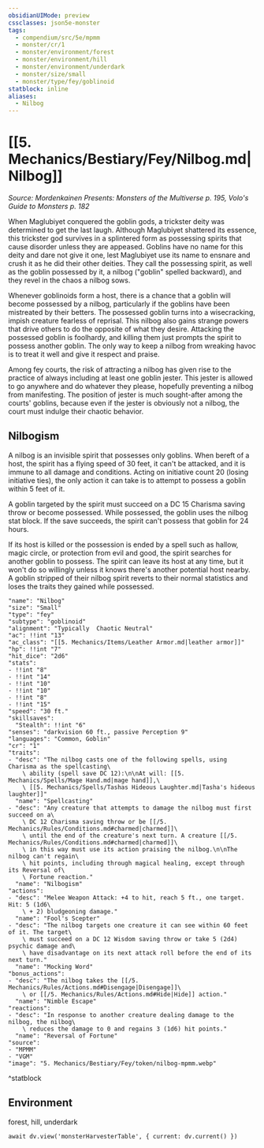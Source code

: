 ```yaml
---
obsidianUIMode: preview
cssclasses: json5e-monster
tags:
  - compendium/src/5e/mpmm
  - monster/cr/1
  - monster/environment/forest
  - monster/environment/hill
  - monster/environment/underdark
  - monster/size/small
  - monster/type/fey/goblinoid
statblock: inline
aliases:
  - Nilbog
---
```

# [[5. Mechanics/Bestiary/Fey/Nilbog.md|Nilbog]]
*Source: Mordenkainen Presents: Monsters of the Multiverse p. 195, Volo's Guide to Monsters p. 182*

When Maglubiyet conquered the goblin gods, a trickster deity was determined to get the last laugh. Although Maglubiyet shattered its essence, this trickster god survives in a splintered form as possessing spirits that cause disorder unless they are appeased. Goblins have no name for this deity and dare not give it one, lest Maglubiyet use its name to ensnare and crush it as he did their other deities. They call the possessing spirit, as well as the goblin possessed by it, a nilbog ("goblin" spelled backward), and they revel in the chaos a nilbog sows.

Whenever goblinoids form a host, there is a chance that a goblin will become possessed by a nilbog, particularly if the goblins have been mistreated by their betters. The possessed goblin turns into a wisecracking, impish creature fearless of reprisal. This nilbog also gains strange powers that drive others to do the opposite of what they desire. Attacking the possessed goblin is foolhardy, and killing them just prompts the spirit to possess another goblin. The only way to keep a nilbog from wreaking havoc is to treat it well and give it respect and praise.

Among fey courts, the risk of attracting a nilbog has given rise to the practice of always including at least one goblin jester. This jester is allowed to go anywhere and do whatever they please, hopefully preventing a nilbog from manifesting. The position of jester is much sought-after among the courts' goblins, because even if the jester is obviously not a nilbog, the court must indulge their chaotic behavior.

## Nilbogism

A nilbog is an invisible spirit that possesses only goblins. When bereft of a host, the spirit has a flying speed of 30 feet, it can't be attacked, and it is immune to all damage and conditions. Acting on initiative count 20 (losing initiative ties), the only action it can take is to attempt to possess a goblin within 5 feet of it.

A goblin targeted by the spirit must succeed on a DC 15 Charisma saving throw or become possessed. While possessed, the goblin uses the nilbog stat block. If the save succeeds, the spirit can't possess that goblin for 24 hours.

If its host is killed or the possession is ended by a spell such as hallow, magic circle, or protection from evil and good, the spirit searches for another goblin to possess. The spirit can leave its host at any time, but it won't do so willingly unless it knows there's another potential host nearby. A goblin stripped of their nilbog spirit reverts to their normal statistics and loses the traits they gained while possessed.

```statblock
"name": "Nilbog"
"size": "Small"
"type": "fey"
"subtype": "goblinoid"
"alignment": "Typically  Chaotic Neutral"
"ac": !!int "13"
"ac_class": "[[5. Mechanics/Items/Leather Armor.md|leather armor]]"
"hp": !!int "7"
"hit_dice": "2d6"
"stats":
- !!int "8"
- !!int "14"
- !!int "10"
- !!int "10"
- !!int "8"
- !!int "15"
"speed": "30 ft."
"skillsaves":
  "Stealth": !!int "6"
"senses": "darkvision 60 ft., passive Perception 9"
"languages": "Common, Goblin"
"cr": "1"
"traits":
- "desc": "The nilbog casts one of the following spells, using Charisma as the spellcasting\
    \ ability (spell save DC 12):\n\nAt will: [[5. Mechanics/Spells/Mage Hand.md|mage hand]],\
    \ [[5. Mechanics/Spells/Tashas Hideous Laughter.md|Tasha's hideous laughter]]"
  "name": "Spellcasting"
- "desc": "Any creature that attempts to damage the nilbog must first succeed on a\
    \ DC 12 Charisma saving throw or be [[/5. Mechanics/Rules/Conditions.md#charmed|charmed]]\
    \ until the end of the creature's next turn. A creature [[/5. Mechanics/Rules/Conditions.md#charmed|charmed]]\
    \ in this way must use its action praising the nilbog.\n\nThe nilbog can't regain\
    \ hit points, including through magical healing, except through its Reversal of\
    \ Fortune reaction."
  "name": "Nilbogism"
"actions":
- "desc": "Melee Weapon Attack: +4 to hit, reach 5 ft., one target. Hit: 5 (1d6\
    \ + 2) bludgeoning damage."
  "name": "Fool's Scepter"
- "desc": "The nilbog targets one creature it can see within 60 feet of it. The target\
    \ must succeed on a DC 12 Wisdom saving throw or take 5 (2d4) psychic damage and\
    \ have disadvantage on its next attack roll before the end of its next turn."
  "name": "Mocking Word"
"bonus_actions":
- "desc": "The nilbog takes the [[/5. Mechanics/Rules/Actions.md#Disengage|Disengage]]\
    \ or [[/5. Mechanics/Rules/Actions.md#Hide|Hide]] action."
  "name": "Nimble Escape"
"reactions":
- "desc": "In response to another creature dealing damage to the nilbog, the nilbog\
    \ reduces the damage to 0 and regains 3 (1d6) hit points."
  "name": "Reversal of Fortune"
"source":
- "MPMM"
- "VGM"
"image": "5. Mechanics/Bestiary/Fey/token/nilbog-mpmm.webp"
```
^statblock

## Environment

forest, hill, underdark

```dataviewjs
await dv.view('monsterHarvesterTable', { current: dv.current() })
```
